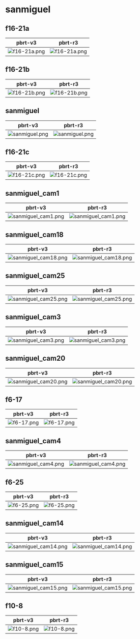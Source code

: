 # sanmiguel
## f16-21a
|pbrt-v3|pbrt-r3|
|---|---|
|![f16-21a.png](../v3/sanmiguel/f16-21a.png)|![f16-21a.png](../r3/sanmiguel/f16-21a.png)|
## f16-21b
|pbrt-v3|pbrt-r3|
|---|---|
|![f16-21b.png](../v3/sanmiguel/f16-21b.png)|![f16-21b.png](../r3/sanmiguel/f16-21b.png)|
## sanmiguel
|pbrt-v3|pbrt-r3|
|---|---|
|![sanmiguel.png](../v3/sanmiguel/sanmiguel.png)|![sanmiguel.png](../r3/sanmiguel/sanmiguel.png)|
## f16-21c
|pbrt-v3|pbrt-r3|
|---|---|
|![f16-21c.png](../v3/sanmiguel/f16-21c.png)|![f16-21c.png](../r3/sanmiguel/f16-21c.png)|
## sanmiguel_cam1
|pbrt-v3|pbrt-r3|
|---|---|
|![sanmiguel_cam1.png](../v3/sanmiguel/sanmiguel_cam1.png)|![sanmiguel_cam1.png](../r3/sanmiguel/sanmiguel_cam1.png)|
## sanmiguel_cam18
|pbrt-v3|pbrt-r3|
|---|---|
|![sanmiguel_cam18.png](../v3/sanmiguel/sanmiguel_cam18.png)|![sanmiguel_cam18.png](../r3/sanmiguel/sanmiguel_cam18.png)|
## sanmiguel_cam25
|pbrt-v3|pbrt-r3|
|---|---|
|![sanmiguel_cam25.png](../v3/sanmiguel/sanmiguel_cam25.png)|![sanmiguel_cam25.png](../r3/sanmiguel/sanmiguel_cam25.png)|
## sanmiguel_cam3
|pbrt-v3|pbrt-r3|
|---|---|
|![sanmiguel_cam3.png](../v3/sanmiguel/sanmiguel_cam3.png)|![sanmiguel_cam3.png](../r3/sanmiguel/sanmiguel_cam3.png)|
## sanmiguel_cam20
|pbrt-v3|pbrt-r3|
|---|---|
|![sanmiguel_cam20.png](../v3/sanmiguel/sanmiguel_cam20.png)|![sanmiguel_cam20.png](../r3/sanmiguel/sanmiguel_cam20.png)|
## f6-17
|pbrt-v3|pbrt-r3|
|---|---|
|![f6-17.png](../v3/sanmiguel/f6-17.png)|![f6-17.png](../r3/sanmiguel/f6-17.png)|
## sanmiguel_cam4
|pbrt-v3|pbrt-r3|
|---|---|
|![sanmiguel_cam4.png](../v3/sanmiguel/sanmiguel_cam4.png)|![sanmiguel_cam4.png](../r3/sanmiguel/sanmiguel_cam4.png)|
## f6-25
|pbrt-v3|pbrt-r3|
|---|---|
|![f6-25.png](../v3/sanmiguel/f6-25.png)|![f6-25.png](../r3/sanmiguel/f6-25.png)|
## sanmiguel_cam14
|pbrt-v3|pbrt-r3|
|---|---|
|![sanmiguel_cam14.png](../v3/sanmiguel/sanmiguel_cam14.png)|![sanmiguel_cam14.png](../r3/sanmiguel/sanmiguel_cam14.png)|
## sanmiguel_cam15
|pbrt-v3|pbrt-r3|
|---|---|
|![sanmiguel_cam15.png](../v3/sanmiguel/sanmiguel_cam15.png)|![sanmiguel_cam15.png](../r3/sanmiguel/sanmiguel_cam15.png)|
## f10-8
|pbrt-v3|pbrt-r3|
|---|---|
|![f10-8.png](../v3/sanmiguel/f10-8.png)|![f10-8.png](../r3/sanmiguel/f10-8.png)|
